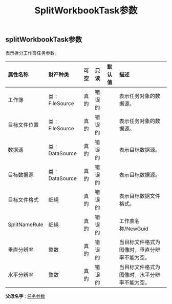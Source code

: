 ﻿---
title: SplitWorkbookTask参数
second_title: Aspose.Cells Cloud Documen
type: docs
url: /zh/specification/model/splitworkbooktaskparameter/
description: Aspose.Cells 云模型规范：SplitWorkbookTaskParameter。轻松处理 Excel 和其他电子表格文档，具有打开、生成、编辑、拆分、合并、比较和转换等功能
kwords: Excel，Office，电子表格，云 REST API，SplitWorkbookTaskParameter
weight: 50
---
## **splitWorkbookTask参数**

表示拆分工作簿任务参数。

|属性名称|财产种类|可空|只读|默认值|描述|
|:- |:- |:- |:- |:- |:- |
|工作簿|类：FileSource|真的|错误的||表示任务对象的数据源。|
|目标文件位置|类：FileSource|真的|错误的||表示任务对象的数据源。|
|数据源|类：DataSource|真的|错误的||表示目标数据源。|
|目标数据源|类：DataSource|真的|错误的||表示目标数据源。|
|目标文件格式|细绳|真的|错误的||表示目标数据文件格式。|
| SplitNameRule|细绳|真的|错误的||工作表名称/NewGuid|
|垂直分辨率|整数|真的|错误的||当目标文件格式为图像时，垂直分辨率不能为空。|
|水平分辨率|整数|真的|错误的||当目标文件格式为图像时，水平分辨率不能为空。|

**父母名字** : [任务参数](/specification/model/taskparameter)

